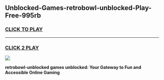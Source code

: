 
## Unblocked-Games-retrobowl-unblocked-Play-Free-995rb
<h3>
<a href="https://premium76.site?title=retrobowl-unblocked&ref=18A1">CLICK TO PLAY</a></h3>
<hr>

<h3>
<a href="https://premium76.site?title=retrobowl-unblocked&ref=18A1">CLICK 2 PLAY</a>
  
</h3>

<a href="https://premium76.site?title=retrobowl-unblocked&ref=18A1"><img src="https://clearcache.store/games.png"></a>


**retrobowl-unblocked games unblocked: Your Gateway to Fun and Accessible Online Gaming**
